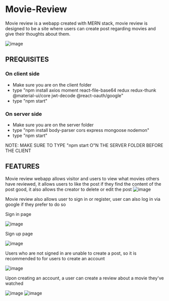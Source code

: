 # Movie-Review
Movie review is a webapp created with MERN stack, movie review is designed to be a site where users can create post regarding movies and give their thoughts about them. 

![image](https://user-images.githubusercontent.com/64679607/201264150-fa558a07-5a68-43ba-b23c-d6dd4e9a68f1.png)

## PREQUISITES

### On client side
- Make sure you are on the client folder
- type "npm install axios moment react-file-base64 redux redux-thunk @material-ui/core jwt-decode @react-oauth/google"
- type "npm start"

### On server side
- Make sure you are on the server folder
- type "npm install body-parser cors express mongoose nodemon"
- type "npm start"

NOTE: MAKE SURE TO TYPE "npm start O"N THE SERVER FOLDER BEFORE THE CLIENT

## FEATURES

Movie review webapp allows visitor and users to view what movies others have reviewed, it allows users to like the post if they find the content of the post good, it also allows the creator to delete or edit the post
![image](https://user-images.githubusercontent.com/64679607/201264675-0397915a-0dde-4369-b573-a0b810514850.png)


Movie review also allows user to sign in or register, user can also log in via google if they prefer to do so

Sign in page

![image](https://user-images.githubusercontent.com/64679607/201264824-00b03f07-c372-43d8-9823-6b2d246f6eea.png)

Sign up page

![image](https://user-images.githubusercontent.com/64679607/201264985-7f82260e-a4ab-42d7-aa94-d99b9f589711.png)

Users who are not signed in are unable to create a post, so it is recommended to for users to create an account

![image](https://user-images.githubusercontent.com/64679607/201265052-3fca65f0-4023-4c47-93c6-da8dfa14935a.png)


Upon creating an account, a user can create a review about a movie they've watched

![image](https://user-images.githubusercontent.com/64679607/201265120-e2c95f00-6a83-446f-a01c-efad3f725968.png)
![image](https://user-images.githubusercontent.com/64679607/201265158-a679ea96-85c9-4b2b-86d2-709854a10ed3.png)



